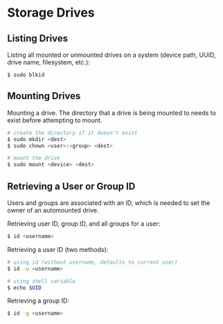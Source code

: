 # Storage Drives
## Listing Drives
Listing all mounted or unmounted drives on a system (device path, UUID, drive name, filesystem, etc.):
```
$ sudo blkid
```
## Mounting Drives
Mounting a drive. The directory that a drive is being mounted to needs to exist before attempting to mount.
```bash
# create the directory if it doesn't exist
$ sudo mkdir <dest>
$ sudo chown <user>:<group> <dest>

# mount the drive
$ sudo mount <device> <dest>
```
## Retrieving a User or Group ID
Users and groups are associated with an ID, which is needed to set the owner of an automounted drive.

Retrieving user ID, group ID, and all groups for a user:
```bash
$ id <username>
```
Retrieving a user ID (two methods):
```bash
# using id (without username, defaults to current user)
$ id -u <username>

# using shell variable
$ echo $UID
```
Retrieving a group ID:
```bash
$ id -g <username>
```
